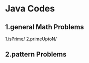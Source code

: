 # Java Codes
## 1.general Math Problems
<a href="https://github.com/itsbhavinrey/javaProblemSolving/blob/main/1.generalMathProblems/isPrime.java" target="_blank">1.isPrime</a>/
<a href="https://github.com/itsbhavinrey/javaProblemSolving/blob/main/1.generalMathProblems/primeUptoN.java" target="_blank">2.primeUptoN</a>/



## 2.pattern Problems
